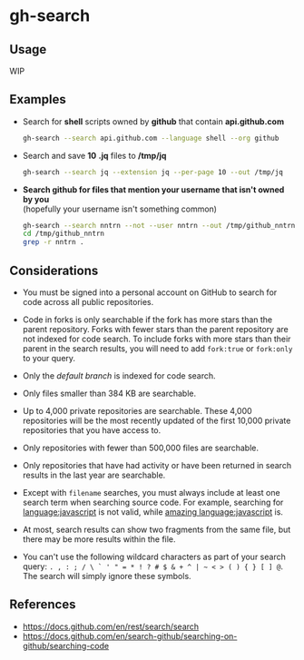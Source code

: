 # gh-search

## Usage

WIP

## Examples

- Search for **shell** scripts owned by **github** that contain **api.github.com**

  ```sh
  gh-search --search api.github.com --language shell --org github
  ```

- Search and save **10** **.jq** files to **/tmp/jq**

  ```sh
  gh-search --search jq --extension jq --per-page 10 --out /tmp/jq
  ```

- **Search github for files that mention your username that isn't owned by you**  
  (hopefully your username isn't something common)

  ```sh
  gh-search --search nntrn --not --user nntrn --out /tmp/github_nntrn
  cd /tmp/github_nntrn
  grep -r nntrn .
  ```

## Considerations

- You must be signed into a personal account on GitHub to search for code across all public repositories.

- Code in forks is only searchable if the fork has more stars than the parent repository.
  Forks with fewer stars than the parent repository are not indexed for code search.
  To include forks with more stars than their parent in the search results,
  you will need to add `fork:true` or `fork:only` to your query.

- Only the _default branch_ is indexed for code search.

- Only files smaller than 384 KB are searchable.

- Up to 4,000 private repositories are searchable. These 4,000 repositories will be the most recently
  updated of the first 10,000 private repositories that you have access to.

- Only repositories with fewer than 500,000 files are searchable.

- Only repositories that have had activity or have been returned in search results in the last year are searchable.

- Except with `filename` searches, you must always include at least one search term when searching source code. For example, searching for [language:javascript](https://github.com/search?utf8=%E2%9C%93&q=language%3Ajavascript&type=Code&ref=searchresults) is not valid, while [amazing language:javascript](https://github.com/search?utf8=%E2%9C%93&q=amazing+language%3Ajavascript&type=Code&ref=searchresults) is.
- At most, search results can show two fragments from the same file, but there may be more results within the file.
- You can't use the following wildcard characters as part of your search query: `` . , : ; / \ ` ' " = * ! ? # $ & + ^ | ~ < > ( ) { } [ ] @ ``. The search will simply ignore these symbols.

## References

- https://docs.github.com/en/rest/search/search
- https://docs.github.com/en/search-github/searching-on-github/searching-code
